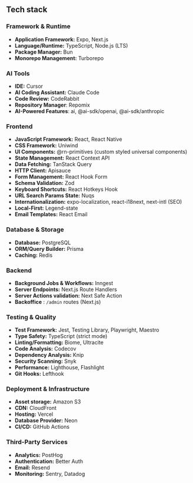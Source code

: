 ## Tech stack

### Framework & Runtime

- **Application Framework:** Expo, Next.js
- **Language/Runtime:** TypeScript, Node.js (LTS)
- **Package Manager:** Bun
- **Monorepo Management:** Turborepo

### AI Tools

- **IDE:** Cursor
- **AI Coding Assistant:** Claude Code
- **Code Review:** CodeRabbit
- **Repository Manager**: Repomix
- **AI-Powered Features**: ai, @ai-sdk/openai, @ai-sdk/anthropic

### Frontend

- **JavaScript Framework:** React, React Native
- **CSS Framework:** Uniwind
- **UI Components:** @rn-primitives (custom styled universal components)
- **State Management:** React Context API
- **Data Fetching:** TanStack Query
- **HTTP Client:** Apisauce
- **Form Management:** React Hook Form
- **Schema Validation:** Zod
- **Keyboard Shortcuts:** React Hotkeys Hook
- **URL Search Params State:** Nuqs
- **Internationalization:** expo-localization, react-i18next, next-intl (SEO)
- **Local-First:** Legend-state
- **Email Templates:** React Email

### Database & Storage

- **Database:** PostgreSQL
- **ORM/Query Builder:** Prisma
- **Caching:** Redis

### Backend

- **Background Jobs & Workflows:** Inngest
- **Server Endpoints:** Next.js Route Handlers
- **Server Actions validation:** Next Safe Action
- **Backoffice** : `/admin` routes (Next.js)

### Testing & Quality

- **Test Framework:** Jest, Testing Library, Playwright, Maestro
- **Type Safety:** TypeScript (strict mode)
- **Linting/Formatting:** Biome, Ultracite
- **Code Analysis:** Codecov
- **Dependency Analysis:** Knip
- **Security Scanning:** Snyk
- **Performance:** Lighthouse, Flashlight
- **Git Hooks:** Lefthook

### Deployment & Infrastructure

- **Asset storage:** Amazon S3
- **CDN:** CloudFront
- **Hosting:** Vercel
- **Database Provider:** Neon
- **CI/CD:** GitHub Actions

### Third-Party Services

- **Analytics:** PostHog
- **Authentication:** Better Auth
- **Email:** Resend
- **Monitoring:** Sentry, Datadog
